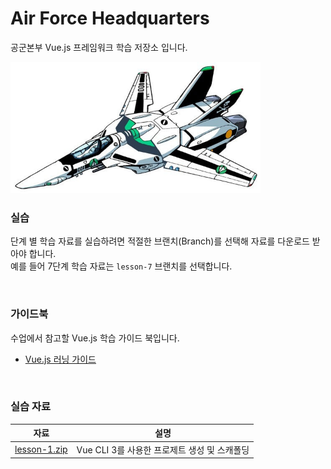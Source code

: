 # Air Force Headquarters

공군본부 Vue.js 프레임워크 학습 저장소 입니다.

<img src="_/micross.jpg" alt width="400">

<br>

### 실습

단계 별 학습 자료를 실습하려면 적절한 브랜치(Branch)를 선택해 자료를 다운로드 받아야 합니다.<br>
예를 들어 7단계 학습 자료는 `lesson-7` 브랜치를 선택합니다.

<br>

### 가이드북

수업에서 참고할 Vue.js 학습 가이드 북입니다.

- [Vue.js 러닝 가이드](https://yamoo9.github.io/vue/)

<br>

### 실습 자료

자료 | 설명
--- | ---
[lesson-1.zip](https://github.com/yamoo9/Air-Force-Headquarters/archive/lesston-01.zip) | Vue CLI 3를 사용한 프로제트 생성 및 스캐폴딩